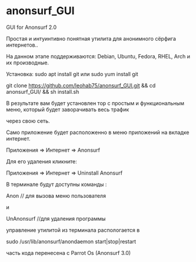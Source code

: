 # anonsurf_GUI
GUI for Anonsurf 2.0

Простая и интуинтивно понятная утилита для анонимного сёрфига интернетов..

На данном этапе поддерживаются: Debian, Ubuntu, Fedora, RHEL, Arch и их производные.

Установка:  sudo apt install git или sudo yum install git

git clone https://github.com/leohab75/anonsurf_GUI.git && cd anonsurf_GUI/ && sh install.sh

В результате вам будет установлен тор с простым и функциональным меню, который будет заворачивать весь трафик 

через свою сеть.

Само приложение будет расположенно в меню приложений на вкладке интернет.

Приложения => Интернет => Anonsurf

Для его удаления кликните:

Приложения => Интернет => Uninstall Anonsurf

В терминале будут доступны команды : 

Anon  // для вызова меню пользователя

и 

UnAnonsurf  //для удаления программы

управление утилитой из терминала распологается в 

sudo /usr/lib/anonsurf/anondaemon start|stop|restart

часть кода перенесена с Parrot Os (Anonsurf 3.0)




